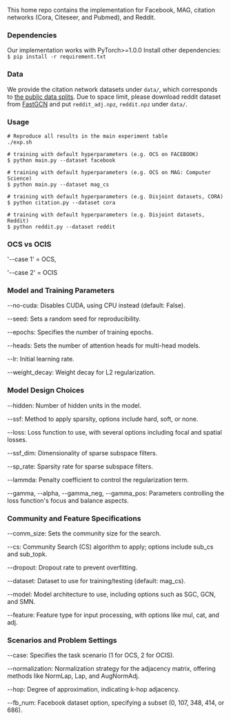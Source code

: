 
This home repo contains the implementation for Facebook, MAG, citation networks (Cora, Citeseer, and Pubmed), and Reddit.

### Dependencies
Our implementation works with PyTorch>=1.0.0 Install other dependencies: `$ pip install -r requirement.txt`

### Data
We provide the citation network datasets under `data/`, which corresponds to [the public data splits](https://github.com/tkipf/gcn/tree/master/gcn/data).
Due to space limit, please download reddit dataset from [FastGCN](https://github.com/matenure/FastGCN/issues/9) and put `reddit_adj.npz`, `reddit.npz` under `data/`.

### Usage
```
# Reproduce all results in the main experiment table
./exp.sh

# training with default hyperparameters (e.g. OCS on FACEBOOK)
$ python main.py --dataset facebook

# training with default hyperparameters (e.g. OCS on MAG: Computer Science)
$ python main.py --dataset mag_cs

# training with default hyperparameters (e.g. Disjoint datasets, CORA)
$ python citation.py --dataset cora

# training with default hyperparameters (e.g. Disjoint datasets, Reddit)
$ python reddit.py --dataset reddit
```
### OCS vs OCIS
'--case 1' = OCS, 

'--case 2' = OCIS

### Model and Training Parameters
--no-cuda: Disables CUDA, using CPU instead (default: False).

--seed: Sets a random seed for reproducibility.

--epochs: Specifies the number of training epochs.

--heads: Sets the number of attention heads for multi-head models.

--lr: Initial learning rate.

--weight_decay: Weight decay for L2 regularization.

### Model Design Choices
--hidden: Number of hidden units in the model.

--ssf: Method to apply sparsity, options include hard, soft, or none.

--loss: Loss function to use, with several options including focal and spatial losses.

--ssf_dim: Dimensionality of sparse subspace filters.

--sp_rate: Sparsity rate for sparse subspace filters.

--lammda: Penalty coefficient to control the regularization term.

--gamma, --alpha, --gamma_neg, --gamma_pos: Parameters controlling the loss function's focus and balance aspects.

### Community and Feature Specifications
--comm_size: Sets the community size for the search.

--cs: Community Search (CS) algorithm to apply; options include sub_cs and sub_topk.

--dropout: Dropout rate to prevent overfitting.

--dataset: Dataset to use for training/testing (default: mag_cs).

--model: Model architecture to use, including options such as SGC, GCN, and SMN.

--feature: Feature type for input processing, with options like mul, cat, and adj.


### Scenarios and Problem Settings
--case: Specifies the task scenario (1 for OCS, 2 for OCIS).

--normalization: Normalization strategy for the adjacency matrix, offering methods like NormLap, Lap, and AugNormAdj.

--hop: Degree of approximation, indicating k-hop adjacency.

--fb_num: Facebook dataset option, specifying a subset (0, 107, 348, 414, or 686).
